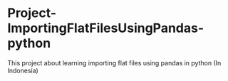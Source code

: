 # Project-ImportingFlatFilesUsingPandas-python
This project about learning importing flat files using pandas in python (In Indonesia)
